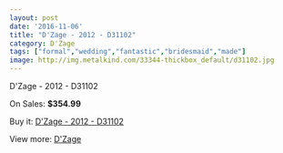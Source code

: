 ```yaml
---
layout: post
date: '2016-11-06'
title: "D'Zage - 2012 - D31102"
category: D'Zage
tags: ["formal","wedding","fantastic","bridesmaid","made"]
image: http://img.metalkind.com/33344-thickbox_default/d31102.jpg
---
```

D'Zage - 2012 - D31102

On Sales: **$354.99**
<a href="https://www.metalkind.com/en/dzage/6612-d31102.html"><amp-img layout="responsive" width="600" height="600" src="//img.metalkind.com/33344-thickbox_default/d31102.jpg" alt="D'Zage - 2012 - D31102 0" /></a>
<a href="https://www.metalkind.com/en/dzage/6612-d31102.html"><amp-img layout="responsive" width="600" height="600" src="//img.metalkind.com/33346-thickbox_default/d31102.jpg" alt="D'Zage - 2012 - D31102 1" /></a>
<a href="https://www.metalkind.com/en/dzage/6612-d31102.html"><amp-img layout="responsive" width="600" height="600" src="//img.metalkind.com/33347-thickbox_default/d31102.jpg" alt="D'Zage - 2012 - D31102 2" /></a>

Buy it: [D'Zage - 2012 - D31102](https://www.metalkind.com/en/dzage/6612-d31102.html "D'Zage - 2012 - D31102")

View more: [D'Zage](https://www.metalkind.com/en/38-dzage "D'Zage")